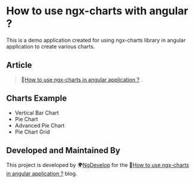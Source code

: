 # How to use ngx-charts with angular ?

This is a demo application created for using ngx-charts library in angular application to create various charts.

## Article

> 📄[How to use ngx-charts in angular application ?](https://www.ngdevelop.tech/how-to-use-ngx-charts-in-angular/) .

## Charts Example 

- Vertical Bar Chart
- Pie Chart
- Advanced Pie Chart
- Pie Chart Grid

## Developed and Maintained By

This project is developed by 🌍[NgDevelop](https://www.ngdevelop.tech/) for the 📄[How to use ngx-charts in angular application ?](https://www.ngdevelop.tech/how-to-use-ngx-charts-in-angular/) blog.
